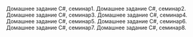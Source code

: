 Домашнее задание С#, семинар1.
Домашнее задание С#, семинар2.
Домашнее задание С#, семинар3.
Домашнее задание С#, семинар4.
Домашнее задание С#, семинар5.
Домашнее задание С#, семинар6.
Домашнее задание С#, семинар7.
Домашнее задание С#, семинар8.